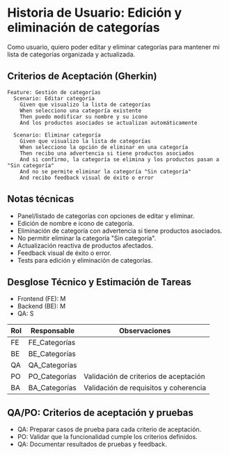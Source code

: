 # Historia de Usuario: Edición y eliminación de categorías

Como usuario,
quiero poder editar y eliminar categorías para mantener mi lista de categorías organizada y actualizada.

## Criterios de Aceptación (Gherkin)

```gherkin
Feature: Gestión de categorías
  Scenario: Editar categoría
    Given que visualizo la lista de categorías
    When selecciono una categoría existente
    Then puedo modificar su nombre y su icono
    And los productos asociados se actualizan automáticamente

  Scenario: Eliminar categoría
    Given que visualizo la lista de categorías
    When selecciono la opción de eliminar en una categoría
    Then recibo una advertencia si tiene productos asociados
    And si confirmo, la categoría se elimina y los productos pasan a "Sin categoría"
    And no se permite eliminar la categoría "Sin categoría"
    And recibo feedback visual de éxito o error
```

## Notas técnicas
- Panel/listado de categorías con opciones de editar y eliminar.
- Edición de nombre e icono de categoría.
- Eliminación de categoría con advertencia si tiene productos asociados.
- No permitir eliminar la categoría "Sin categoría".
- Actualización reactiva de productos afectados.
- Feedback visual de éxito o error.
- Tests para edición y eliminación de categorías.

## Desglose Técnico y Estimación de Tareas

- Frontend (FE): M
- Backend (BE): M
- QA: S

| Rol  | Responsable | Observaciones |
|------|-------------|--------------|
| FE   | FE_Categorías   |              |
| BE   | BE_Categorías   |              |
| QA   | QA_Categorías   |              |
| PO   | PO_Categorías   | Validación de criterios de aceptación |
| BA   | BA_Categorías   | Validación de requisitos y coherencia |

## QA/PO: Criterios de aceptación y pruebas

- QA: Preparar casos de prueba para cada criterio de aceptación.
- PO: Validar que la funcionalidad cumple los criterios definidos.
- QA: Documentar resultados de pruebas y feedback.
